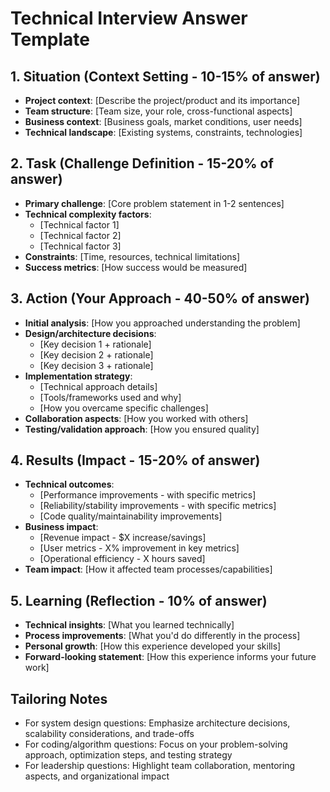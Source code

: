 # Technical Interview Answer Template

## 1. Situation (Context Setting - 10-15% of answer)
- **Project context**: [Describe the project/product and its importance]
- **Team structure**: [Team size, your role, cross-functional aspects]
- **Business context**: [Business goals, market conditions, user needs]
- **Technical landscape**: [Existing systems, constraints, technologies]

## 2. Task (Challenge Definition - 15-20% of answer)
- **Primary challenge**: [Core problem statement in 1-2 sentences]
- **Technical complexity factors**:
  - [Technical factor 1]
  - [Technical factor 2]
  - [Technical factor 3]
- **Constraints**: [Time, resources, technical limitations]
- **Success metrics**: [How success would be measured]

## 3. Action (Your Approach - 40-50% of answer)
- **Initial analysis**: [How you approached understanding the problem]
- **Design/architecture decisions**:
  - [Key decision 1 + rationale]
  - [Key decision 2 + rationale]
  - [Key decision 3 + rationale]
- **Implementation strategy**:
  - [Technical approach details]
  - [Tools/frameworks used and why]
  - [How you overcame specific challenges]
- **Collaboration aspects**: [How you worked with others]
- **Testing/validation approach**: [How you ensured quality]

## 4. Results (Impact - 15-20% of answer)
- **Technical outcomes**:
  - [Performance improvements - with specific metrics]
  - [Reliability/stability improvements - with specific metrics]
  - [Code quality/maintainability improvements]
- **Business impact**:
  - [Revenue impact - $X increase/savings]
  - [User metrics - X% improvement in key metrics]
  - [Operational efficiency - X hours saved]
- **Team impact**: [How it affected team processes/capabilities]

## 5. Learning (Reflection - 10% of answer)
- **Technical insights**: [What you learned technically]
- **Process improvements**: [What you'd do differently in the process]
- **Personal growth**: [How this experience developed your skills]
- **Forward-looking statement**: [How this experience informs your future work]

## Tailoring Notes
- For system design questions: Emphasize architecture decisions, scalability considerations, and trade-offs
- For coding/algorithm questions: Focus on your problem-solving approach, optimization steps, and testing strategy
- For leadership questions: Highlight team collaboration, mentoring aspects, and organizational impact
